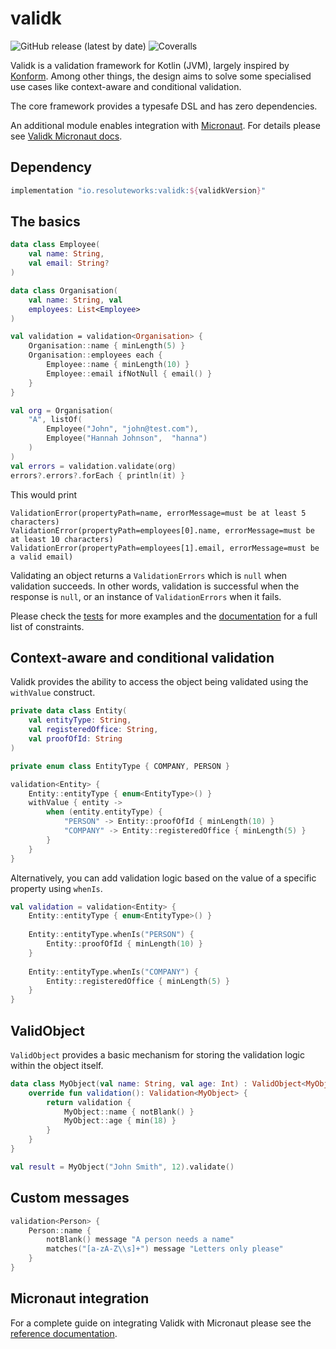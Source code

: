 # validk
![GitHub release (latest by date)](https://img.shields.io/github/v/release/cosmin-marginean/validk)
![Coveralls](https://img.shields.io/coverallsCoverage/github/cosmin-marginean/validk)

Validk is a validation framework for Kotlin (JVM), largely inspired by [Konform](https://github.com/konform-kt/konform). Among other things,
the design aims to solve some specialised use cases like context-aware and conditional validation.

The core framework provides a typesafe DSL and has zero dependencies.

An additional module enables integration with [Micronaut](https://micronaut.io/). For details please see [Validk Micronaut docs](https://github.com/cosmin-marginean/validk/wiki/Integrate-Validk-with-Micronaut).

## Dependency
```groovy
implementation "io.resoluteworks:validk:${validkVersion}"
```

## The basics

```kotlin
data class Employee(
    val name: String,
    val email: String?
)

data class Organisation(
    val name: String, val
    employees: List<Employee>
)

val validation = validation<Organisation> {
    Organisation::name { minLength(5) }
    Organisation::employees each {
        Employee::name { minLength(10) }
        Employee::email ifNotNull { email() }
    }
}

val org = Organisation(
    "A", listOf(
        Employee("John", "john@test.com"),
        Employee("Hannah Johnson",  "hanna")
    )
)
val errors = validation.validate(org)
errors?.errors?.forEach { println(it) }
```

This would print
```text
ValidationError(propertyPath=name, errorMessage=must be at least 5 characters)
ValidationError(propertyPath=employees[0].name, errorMessage=must be at least 10 characters)
ValidationError(propertyPath=employees[1].email, errorMessage=must be a valid email)
```

Validating an object returns a `ValidationErrors` which is `null` when validation succeeds.
In other words, validation is successful when the response is `null`, or an instance of `ValidationErrors` when it fails.   

Please check the [tests](https://github.com/cosmin-marginean/validk/tree/main/src/test/kotlin/io/validk) for more examples and the [documentation](https://cosmin-marginean.github.io/validk/dokka/validk/validk/io.validk/index.html) for a full list of constraints.

## Context-aware and conditional validation
Validk provides the ability to access the object being validated using the `withValue` construct.
```kotlin
private data class Entity(
    val entityType: String,
    val registeredOffice: String,
    val proofOfId: String
)

private enum class EntityType { COMPANY, PERSON }

validation<Entity> {
    Entity::entityType { enum<EntityType>() }
    withValue { entity ->
        when (entity.entityType) {
            "PERSON" -> Entity::proofOfId { minLength(10) }
            "COMPANY" -> Entity::registeredOffice { minLength(5) }
        }
    }
}
```

Alternatively, you can add validation logic based on the value of a specific property using `whenIs`.
```kotlin
val validation = validation<Entity> {
    Entity::entityType { enum<EntityType>() }
    
    Entity::entityType.whenIs("PERSON") {
        Entity::proofOfId { minLength(10) }
    }
    
    Entity::entityType.whenIs("COMPANY") {
        Entity::registeredOffice { minLength(5) }
    }
}
```

## ValidObject
`ValidObject` provides a basic mechanism for storing the validation logic within the object itself.
```kotlin
data class MyObject(val name: String, val age: Int) : ValidObject<MyObject> {
    override fun validation(): Validation<MyObject> {
        return validation {
            MyObject::name { notBlank() }
            MyObject::age { min(18) }
        }
    }
}

val result = MyObject("John Smith", 12).validate()
```

## Custom messages
```kotlin
validation<Person> {
    Person::name {
        notBlank() message "A person needs a name"
        matches("[a-zA-Z\\s]+") message "Letters only please"
    }
}
```

## Micronaut integration
For a complete guide on integrating Validk with Micronaut please see the [reference documentation](https://github.com/cosmin-marginean/validk/wiki/Integrate-Validk-with-Micronaut).
